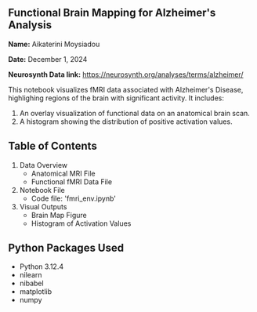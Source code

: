 ## **Functional Brain Mapping for Alzheimer's Analysis**
**Name:** Aikaterini Moysiadou

**Date:** December 1, 2024

**Neurosynth Data link:** https://neurosynth.org/analyses/terms/alzheimer/

This notebook visualizes fMRI data associated with Alzheimer's Disease, highlighing regions of the brain with significant activity. It includes: 
1. An overlay visualization of functional data on an anatomical brain scan.
2. A histogram showing the distribution of positive activation values.

## Table of Contents
1. Data Overview
   - Anatomical MRI File
   - Functional fMRI Data File
2. Notebook File
   - Code file: 'fmri_env.ipynb'
3. Visual Outputs
   - Brain Map Figure
   - Histogram of Activation Values
     
 ## Python Packages Used
 - Python 3.12.4
 - nilearn
 - nibabel
 - matplotlib
 - numpy

